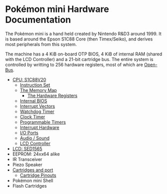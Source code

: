 # Pokémon mini Hardware Documentation

The Pokémon mini is a hand held created by Nintendo R\&D3 around 1999. It is based around the Epson S1C88 Core (then Timex/Seiko), and derives most peripherals from this system.

The machine has a 4 KiB on-board OTP BIOS, 4 KiB of internal RAM (shared with the LCD Controller) and a 21-bit cartridge bus. The entire system is controlled by writting to 256 hardware registers, most of which are [Open-Bus](../Glossary.md#open-bus).

- [CPU: S1C88V20](S1C88_Core.md)
  - [Instruction Set](S1C88_InstructionSet.md)
  - [The Memory Map](PM_Memory.md)
    - [The Hardware Registers](PM_Registers.md)
  - [Internal BIOS](PM_Bios.md)
  - [Interrupt Vectors](PM_IRQs.md)
  - [Watchdog Timer](PM_Second_Counter.md)
  - [Clock Timer](256Hz_Timer.md)
  - [Programmable Timers](Timers.md)
  - [Interrupt Hardware](PM_IRQs.md)
  - [I/O Ports](PM_I_O_Port.md)
  - [Audio / Sound](PM_Audio.md)
  - [LCD Controller](PM_PRC.md)
- [LCD: SED1565](LCD_Controller.md)
- EEPROM: 24xx64 alike
- IR Transceiver
- Piezo Speaker
- [Cartridges and port](PM_Cartridge.md)
  - [Cartridge Pinouts](PM_Pinouts.md)
- Pokémon mini Shell
- Flash Cartridges
